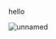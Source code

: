 hello

![unnamed](https://github.com/Nikzz23/prelimsportfolio/assets/114866835/72dbd2c2-53df-4cc0-ae5a-f2caa99a0e02)
